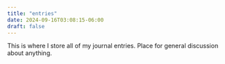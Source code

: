 ```yaml
---
title: "entries"
date: 2024-09-16T03:08:15-06:00
draft: false
---
```


This is where I store all of my journal entries. Place for general 
discussion about anything.